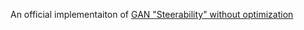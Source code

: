 
An official implementaiton of [GAN "Steerability" without optimization](https://arxiv.org/pdf/2012.05328.pdf) 





